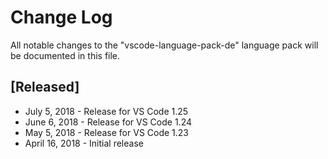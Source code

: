 # Change Log
All notable changes to the "vscode-language-pack-de" language pack will be documented in this file.

## [Released]
* July 5, 2018 - Release for VS Code 1.25
* June 6, 2018 - Release for VS Code 1.24
* May 5, 2018 - Release for VS Code 1.23
* April 16, 2018 - Initial release
